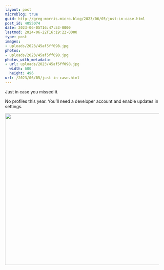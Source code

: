 ```yaml
---
layout: post
microblog: true
guid: http://greg-morris.micro.blog/2023/06/05/just-in-case.html
post_id: 4055074
date: 2023-06-05T16:47:53-0000
lastmod: 2024-06-22T16:19:22-0000
type: post
images:
- uploads/2023/45af5ff098.jpg
photos:
- uploads/2023/45af5ff098.jpg
photos_with_metadata:
- url: uploads/2023/45af5ff098.jpg
  width: 600
  height: 496
url: /2023/06/05/just-in-case.html
---
```

Just in case you missed it. 

No profiles this year. You’ll need a developer account and enable updates in settings. 

<img src="uploads/2023/45af5ff098.jpg" width="600" height="496" alt="">
